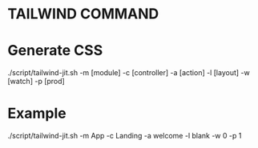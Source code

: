 # TAILWIND COMMAND

# Generate CSS
./script/tailwind-jit.sh -m [module] -c [controller] -a [action] -l [layout] -w [watch] -p [prod]
# Example
./script/tailwind-jit.sh -m App -c Landing -a welcome -l blank -w 0 -p 1